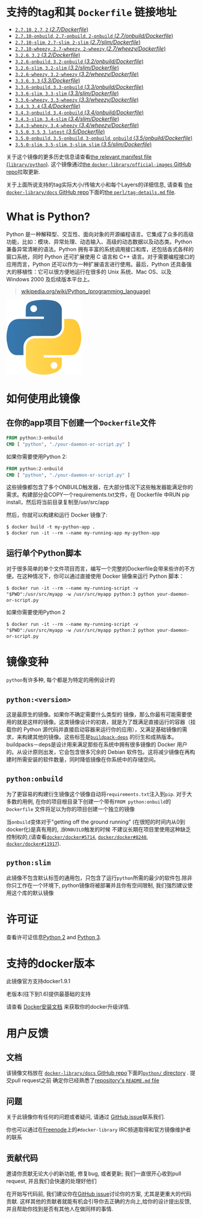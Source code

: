 # 支持的tag和其 `Dockerfile` 链接地址

-	[`2.7.10`, `2.7`, `2` (*2.7/Dockerfile*)](https://github.com/docker-library/python/blob/15798abb6cfb145344462a345db4b572227fb859/2.7/Dockerfile)
-	[`2.7.10-onbuild`, `2.7-onbuild`, `2-onbuild` (*2.7/onbuild/Dockerfile*)](https://github.com/docker-library/python/blob/7663560df7547e69d13b1b548675502f4e0917d1/2.7/onbuild/Dockerfile)
-	[`2.7.10-slim`, `2.7-slim`, `2-slim` (*2.7/slim/Dockerfile*)](https://github.com/docker-library/python/blob/15798abb6cfb145344462a345db4b572227fb859/2.7/slim/Dockerfile)
-	[`2.7.10-wheezy`, `2.7-wheezy`, `2-wheezy` (*2.7/wheezy/Dockerfile*)](https://github.com/docker-library/python/blob/15798abb6cfb145344462a345db4b572227fb859/2.7/wheezy/Dockerfile)
-	[`3.2.6`, `3.2` (*3.2/Dockerfile*)](https://github.com/docker-library/python/blob/15798abb6cfb145344462a345db4b572227fb859/3.2/Dockerfile)
-	[`3.2.6-onbuild`, `3.2-onbuild` (*3.2/onbuild/Dockerfile*)](https://github.com/docker-library/python/blob/7663560df7547e69d13b1b548675502f4e0917d1/3.2/onbuild/Dockerfile)
-	[`3.2.6-slim`, `3.2-slim` (*3.2/slim/Dockerfile*)](https://github.com/docker-library/python/blob/15798abb6cfb145344462a345db4b572227fb859/3.2/slim/Dockerfile)
-	[`3.2.6-wheezy`, `3.2-wheezy` (*3.2/wheezy/Dockerfile*)](https://github.com/docker-library/python/blob/15798abb6cfb145344462a345db4b572227fb859/3.2/wheezy/Dockerfile)
-	[`3.3.6`, `3.3` (*3.3/Dockerfile*)](https://github.com/docker-library/python/blob/15798abb6cfb145344462a345db4b572227fb859/3.3/Dockerfile)
-	[`3.3.6-onbuild`, `3.3-onbuild` (*3.3/onbuild/Dockerfile*)](https://github.com/docker-library/python/blob/7663560df7547e69d13b1b548675502f4e0917d1/3.3/onbuild/Dockerfile)
-	[`3.3.6-slim`, `3.3-slim` (*3.3/slim/Dockerfile*)](https://github.com/docker-library/python/blob/15798abb6cfb145344462a345db4b572227fb859/3.3/slim/Dockerfile)
-	[`3.3.6-wheezy`, `3.3-wheezy` (*3.3/wheezy/Dockerfile*)](https://github.com/docker-library/python/blob/15798abb6cfb145344462a345db4b572227fb859/3.3/wheezy/Dockerfile)
-	[`3.4.3`, `3.4` (*3.4/Dockerfile*)](https://github.com/docker-library/python/blob/15798abb6cfb145344462a345db4b572227fb859/3.4/Dockerfile)
-	[`3.4.3-onbuild`, `3.4-onbuild` (*3.4/onbuild/Dockerfile*)](https://github.com/docker-library/python/blob/7663560df7547e69d13b1b548675502f4e0917d1/3.4/onbuild/Dockerfile)
-	[`3.4.3-slim`, `3.4-slim` (*3.4/slim/Dockerfile*)](https://github.com/docker-library/python/blob/15798abb6cfb145344462a345db4b572227fb859/3.4/slim/Dockerfile)
-	[`3.4.3-wheezy`, `3.4-wheezy` (*3.4/wheezy/Dockerfile*)](https://github.com/docker-library/python/blob/15798abb6cfb145344462a345db4b572227fb859/3.4/wheezy/Dockerfile)
-	[`3.5.0`, `3.5`, `3`, `latest` (*3.5/Dockerfile*)](https://github.com/docker-library/python/blob/e4a0ed26c086a48a75e9ea2b163c8262dcdff2af/3.5/Dockerfile)
-	[`3.5.0-onbuild`, `3.5-onbuild`, `3-onbuild`, `onbuild` (*3.5/onbuild/Dockerfile*)](https://github.com/docker-library/python/blob/0fa3202789648132971160f686f5a37595108f44/3.5/onbuild/Dockerfile)
-	[`3.5.0-slim`, `3.5-slim`, `3-slim`, `slim` (*3.5/slim/Dockerfile*)](https://github.com/docker-library/python/blob/e4a0ed26c086a48a75e9ea2b163c8262dcdff2af/3.5/slim/Dockerfile)

关于这个镜像的更多历史信息请查看[the relevant manifest file (`library/python`)](https://github.com/docker-library/official-images/blob/master/library/python). 这个镜像通过[the `docker-library/official-images` GitHub repo](https://github.com/docker-library/official-images)拉取更新.

关于上面所说支持的tag实际大小/传输大小和每个Layers的详细信息, 请查看 [the `docker-library/docs` GitHub repo](https://github.com/docker-library/docs)下面的[the `perl/tag-details.md` file](https://github.com/docker-library/docs/blob/master/perl/tag-details.md).

# What is Python?

Python 是一种解释型、交互性、面向对象的开源编程语言。它集成了众多的高级功能，比如：模块、异常处理、动态输入、高级的动态数据以及动态类。Python 兼备异常清晰的语法。Python 拥有丰富的系统调用接口和库，还包括各式各样的窗口系统，同时 Python 还可扩展使用 C 语言和 C++ 语言。对于需要编程接口的应用而言，Python 还可以作为一种扩展语言进行使用。最后，Python 还具备强大的移植性：它可以很方便地运行在很多的 Unix 系统、Mac OS、以及 Windows 2000 及后续版本平台上。

> [wikipedia.org/wiki/Python_(programming_language)](https://en.wikipedia.org/wiki/Python_%28programming_language%29)

![logo](https://raw.githubusercontent.com/docker-library/docs/master/python/logo.png)

# 如何使用此镜像

## 在你的app项目下创建一个`Dockerfile`文件

```dockerfile
FROM python:3-onbuild
CMD [ "python", "./your-daemon-or-script.py" ]
```

如果你需要使用Python 2:

```dockerfile
FROM python:2-onbuild
CMD [ "python", "./your-daemon-or-script.py" ]
```
这些镜像都包含了多个ONBUILD触发器，在大部分情况下这些触发器能满足你的需求。构建部分会COPY一个requirements.txt文件，在 Dockerfile 中RUN pip install，然后将当前目录复制至/usr/src/app

然后，你就可以构建和运行 Docker 镜像了:

```console
$ docker build -t my-python-app .
$ docker run -it --rm --name my-running-app my-python-app
```

## 运行单个Python脚本

对于很多简单的单个文件项目而言，编写一个完整的Dockerfile会带来些许的不方便。在这种情况下，你可以通过直接使用 Docker 镜像来运行 Python 脚本：

```console
$ docker run -it --rm --name my-running-script -v "$PWD":/usr/src/myapp -w /usr/src/myapp python:3 python your-daemon-or-script.py
```

如果你需要使用Python 2

```console
$ docker run -it --rm --name my-running-script -v "$PWD":/usr/src/myapp -w /usr/src/myapp python:2 python your-daemon-or-script.py
```

# 镜像变种

`python`有许多种, 每个都是为特定的用例设计的

## `python:<version>`

这是最原生的镜像。如果你不确定需要什么类型的 镜像，那么你最有可能需要使用的就是这样的镜像。这类镜像设计的初衷，就是为了既满足直接运行的容器（挂载你的 Python 源代码并直接启动容器来运行你的应用），又满足基础镜像的需求，来构建其他的镜像。这些标签是[`buildpack-deps`](https://registry.hub.docker.com/_/buildpack-deps/) 的衍生和成熟版本。buildpacks－deps是设计用来满足那些在系统中拥有很多镜像的 Docker 用户的。从设计原则出发，它会包含很多冗余的 Debian 软件包。这将减少镜像在再构建时所需安装的软件数量，同时降低镜像在你系统中的存储空间。

## `python:onbuild`

为了更容易的构建衍生镜像这个镜像自动将`requirements.txt`注入到`pip`. 对于大多数的用例, 在你的项目根目录下创建一个带有`FROM python:onbuild`的 `Dockerfile` 文件将足以为你的项目创建一个独立的镜像

当`onbuild`变体对于"getting off the ground running" (在很短的时间内从0到docker化)是真有用的, *当*`ONBUILD`触发的时候 不建议长期在项目里使用这种缺乏控制权的,(请查看[`docker/docker#5714`](https://github.com/docker/docker/issues/5714), [`docker/docker#8240`](https://github.com/docker/docker/issues/8240), [`docker/docker#11917`](https://github.com/docker/docker/issues/11917)).

## `python:slim`

此镜像不包含默认标签的通用包，只包含了运行`python`所需的最少的软件包.除非你只工作在一个环境下, python镜像将被部署并且你有空间限制, 我们强烈建议使用这个库的默认镜像

# 许可证

查看许可证信息[Python 2](https://docs.python.org/2/license.html) and [Python 3](https://docs.python.org/3/license.html).

# 支持的docker版本

此镜像官方支持docker1.9.1

老版本(往下到1.6)提供最基础的支持

请查看 [Docker安装文档](https://docs.docker.com/installation/) 来获取你的docker升级详情.

# 用户反馈

## 文档

该镜像文档放在 [`docker-library/docs` GitHub repo](https://github.com/docker-library/docs)下面的[`python/` directory](https://github.com/docker-library/docs/tree/master/python) .
提交pull request之前 确定你已经熟悉了[repository's `README.md` file](https://github.com/docker-library/docs/blob/master/README.md)

## 问题

关于此镜像你有任何的问题或者疑问, 请通过 [GitHub issue](https://github.com/docker-library/python/issues)联系我们.

你也可以通过在[Freenode](https://freenode.net)上的`#docker-library` IRC频道取得和官方镜像维护者的联系

## 贡献代码

邀请你贡献无论大小的新功能, 修复bug, 或者更新; 我们一直很开心收到pull request, 并且我们会快速的处理好他们

在开始写代码前, 我们建议你在[GitHub issue](https://github.com/docker-library/python/issues)讨论你的方案, 尤其是更重大的代码贡献. 这样其他的贡献者就能有机会引导你去正确的方向上,给你的设计提出反馈,并且帮助你找到是否有其他人在做同样的事情.

